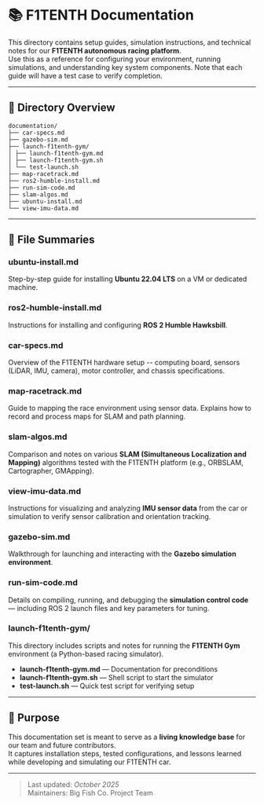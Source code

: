 # 📚 F1TENTH Documentation

This directory contains setup guides, simulation instructions, and technical notes for our **F1TENTH autonomous racing platform**.  
Use this as a reference for configuring your environment, running simulations, and understanding key system components.
Note that each guide will have a test case to verify completion.

---

## 📁 Directory Overview

```
documentation/
├── car-specs.md
├── gazebo-sim.md
├── launch-f1tenth-gym/
│ ├── launch-f1tenth-gym.md
│ ├── launch-f1tenth-gym.sh
│ └── test-launch.sh
├── map-racetrack.md
├── ros2-humble-install.md
├── run-sim-code.md
├── slam-algos.md
├── ubuntu-install.md
└── view-imu-data.md
```

---

## 🧩 File Summaries

### **ubuntu-install.md**
Step-by-step guide for installing **Ubuntu 22.04 LTS** on a VM or dedicated machine.

### **ros2-humble-install.md**
Instructions for installing and configuring **ROS 2 Humble Hawksbill**.

### **car-specs.md**
Overview of the F1TENTH hardware setup -- computing board, sensors (LiDAR, IMU, camera), motor controller, and chassis specifications.

### **map-racetrack.md**
Guide to mapping the race environment using sensor data. Explains how to record and process maps for SLAM and path planning.

### **slam-algos.md**
Comparison and notes on various **SLAM (Simultaneous Localization and Mapping)** algorithms tested with the F1TENTH platform (e.g., ORBSLAM,  Cartographer, GMApping).

### **view-imu-data.md**
Instructions for visualizing and analyzing **IMU sensor data** from the car or simulation to verify sensor calibration and orientation tracking.

### **gazebo-sim.md**
Walkthrough for launching and interacting with the **Gazebo simulation environment**.

### **run-sim-code.md**
Details on compiling, running, and debugging the **simulation control code** — including ROS 2 launch files and key parameters for tuning.

### **launch-f1tenth-gym/**
This directory includes scripts and notes for running the **F1TENTH Gym** environment (a Python-based racing simulator).

- **launch-f1tenth-gym.md** — Documentation for preconditions
- **launch-f1tenth-gym.sh** — Shell script to start the simulator  
- **test-launch.sh** — Quick test script for verifying setup

---

## 🧭 Purpose

This documentation set is meant to serve as a **living knowledge base** for our team and future contributors.  
It captures installation steps, tested configurations, and lessons learned while developing and simulating our F1TENTH car.

---

> Last updated: _October 2025_  
> Maintainers: Big Fish Co. Project Team

